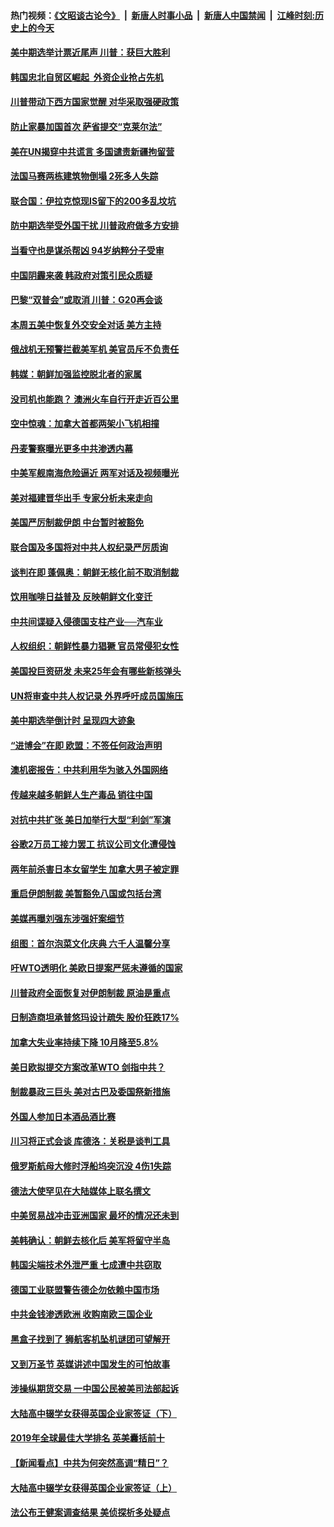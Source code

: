 #### 热门视频：[《文昭谈古论今》](https://github.com/gfw-breaker/wenzhao/blob/master/README.md?t=11070933) &nbsp;|&nbsp; [新唐人时事小品](https://github.com/gfw-breaker/ntdtv-comedy/blob/master/README.md?t=11070933) &nbsp;|&nbsp; [新唐人中国禁闻](https://github.com/gfw-breaker/ntdtv-news/blob/master/README.md?t=11070933) &nbsp;|&nbsp; [江峰时刻:历史上的今天](https://github.com/gfw-breaker/today-in-history/blob/master/README.md?t=11070933) 

#### [美中期选举计票近尾声 川普：获巨大胜利](../pages/nsc418/n10834872.md?t=11070933) 

#### [韩国忠北自贸区崛起  外资企业抢占先机](../pages/nsc418/n10834775.md?t=11070933) 

#### [川普带动下西方国家觉醒 对华采取强硬政策](../pages/nsc418/n10834533.md?t=11070933) 

#### [防止家暴加国首次 萨省提交“克莱尔法”](../pages/nsc418/n10834469.md?t=11070933) 

#### [美在UN揭穿中共谎言 多国谴责新疆拘留营](../pages/nsc418/n10834220.md?t=11070933) 

#### [法国马赛两栋建筑物倒塌 2死多人失踪](../pages/nsc418/n10834087.md?t=11070933) 

#### [联合国：伊拉克惊现IS留下的200多乱坟坑](../pages/nsc418/n10834036.md?t=11070933) 

#### [防中期选举受外国干扰 川普政府做多方安排](../pages/nsc418/n10834018.md?t=11070933) 

#### [当看守也是谋杀帮凶 94岁纳粹分子受审](../pages/nsc418/n10833872.md?t=11070933) 

#### [中国阴霾来袭 韩政府对策引民众质疑](../pages/nsc418/n10833148.md?t=11070933) 

#### [巴黎“双普会”或取消 川普：G20再会谈](../pages/nsc418/n10833220.md?t=11070933) 

#### [本周五美中恢复外交安全对话 美方主持](../pages/nsc418/n10833126.md?t=11070933) 

#### [俄战机无预警拦截美军机 美官员斥不负责任](../pages/nsc418/n10833077.md?t=11070933) 

#### [韩媒：朝鲜加强监控脱北者的家属](../pages/nsc418/n10833035.md?t=11070933) 

#### [没司机也能跑？ 澳洲火车自行开走近百公里](../pages/nsc418/n10832834.md?t=11070933) 

#### [空中惊魂：加拿大首都两架小飞机相撞](../pages/nsc418/n10832154.md?t=11070933) 

#### [丹麦警察曝光更多中共渗透内幕](../pages/nsc418/n10821828.md?t=11070933) 

#### [中美军舰南海危险逼近 两军对话及视频曝光](../pages/nsc418/n10831927.md?t=11070933) 

#### [美对福建晋华出手 专家分析未来走向](../pages/nsc418/n10831864.md?t=11070933) 

#### [美国严厉制裁伊朗 中台暂时被豁免](../pages/nsc418/n10831685.md?t=11070933) 

#### [联合国及多国将对中共人权纪录严厉质询](../pages/nsc418/n10831604.md?t=11070933) 

#### [谈判在即 蓬佩奥：朝鲜无核化前不取消制裁](../pages/nsc418/n10831195.md?t=11070933) 

#### [饮用咖啡日益普及 反映朝鲜文化变迁](../pages/nsc418/n10831233.md?t=11070933) 

#### [中共间谍疑入侵德国支柱产业──汽车业](../pages/nsc418/n10830522.md?t=11070933) 

#### [人权组织：朝鲜性暴力猖獗 官员常侵犯女性](../pages/nsc418/n10830721.md?t=11070933) 

#### [美国投巨资研发 未来25年会有哪些新核弹头](../pages/nsc418/n10830032.md?t=11070933) 

#### [UN将审查中共人权记录 外界呼吁成员国施压](../pages/nsc418/n10829693.md?t=11070933) 

#### [美中期选举倒计时 呈现四大迹象](../pages/nsc418/n10828710.md?t=11070933) 

#### [“进博会”在即 欧盟：不签任何政治声明](../pages/nsc418/n10829255.md?t=11070933) 

#### [澳机密报告：中共利用华为骇入外国网络](../pages/nsc418/n10828741.md?t=11070933) 

#### [传越来越多朝鲜人生产毒品 销往中国](../pages/nsc418/n10829067.md?t=11070933) 

#### [对抗中共扩张 美日加举行大型“利剑”军演](../pages/nsc418/n10828989.md?t=11070933) 

#### [谷歌2万员工接力罢工 抗议公司文化遭侵蚀](../pages/nsc418/n10828807.md?t=11070933) 

#### [两年前杀害日本女留学生 加拿大男子被定罪](../pages/nsc418/n10828506.md?t=11070933) 

#### [重启伊朗制裁 美暂豁免八国或包括台湾](../pages/nsc418/n10828261.md?t=11070933) 

#### [美媒再曝刘强东涉强奸案细节](../pages/nsc418/n10827913.md?t=11070933) 

#### [组图：首尔泡菜文化庆典 六千人温馨分享](../pages/nsc418/n10827477.md?t=11070933) 

#### [吁WTO透明化 美欧日提案严惩未遵循的国家](../pages/nsc418/n10827615.md?t=11070933) 

#### [川普政府全面恢复对伊朗制裁 原油是重点](../pages/nsc418/n10827130.md?t=11070933) 

#### [日制造商坦承普悠玛设计疏失 股价狂跌17%](../pages/nsc418/n10826679.md?t=11070933) 

#### [加拿大失业率持续下降 10月降至5.8%](../pages/nsc418/n10827140.md?t=11070933) 

#### [美日欧拟提交方案改革WTO 剑指中共？](../pages/nsc418/n10825328.md?t=11070933) 

#### [制裁暴政三巨头 美对古巴及委国祭新措施](../pages/nsc418/n10826014.md?t=11070933) 

#### [外国人参加日本酒品酒比赛](../pages/nsc418/n10825775.md?t=11070933) 

#### [川习将正式会谈 库德洛：关税是谈判工具](../pages/nsc418/n10825047.md?t=11070933) 

#### [俄罗斯航母大修时浮船坞突沉没 4伤1失踪](../pages/nsc418/n10824672.md?t=11070933) 

#### [德法大使罕见在大陆媒体上联名撰文](../pages/nsc418/n10824136.md?t=11070933) 

#### [中美贸易战冲击亚洲国家 最坏的情况还未到](../pages/nsc418/n10824075.md?t=11070933) 

#### [美韩确认：朝鲜去核化后 美军将留守半岛](../pages/nsc418/n10823922.md?t=11070933) 

#### [韩国尖端技术外泄严重 七成遭中共窃取](../pages/nsc418/n10823129.md?t=11070933) 

#### [德国工业联盟警告德企勿依赖中国市场](../pages/nsc418/n10822502.md?t=11070933) 

#### [中共金钱渗透欧洲 收购南欧三国企业](../pages/nsc418/n10822401.md?t=11070933) 

#### [黑盒子找到了 狮航客机坠机谜团可望解开](../pages/nsc418/n10823113.md?t=11070933) 

#### [又到万圣节 英媒讲述中国发生的可怕故事](../pages/nsc418/n10821276.md?t=11070933) 

#### [涉操纵期货交易 一中国公民被美司法部起诉](../pages/nsc418/n10821047.md?t=11070933) 

#### [大陆高中辍学女获得英国企业家签证（下）](../pages/nsc418/n10818610.md?t=11070933) 

#### [2019年全球最佳大学排名 英美囊括前十](../pages/nsc418/n10819133.md?t=11070933) 

#### [【新闻看点】中共为何突然高调“精日”？](../pages/nsc418/n10818912.md?t=11070933) 

#### [大陆高中辍学女获得英国企业家签证（上）](../pages/nsc418/n10818609.md?t=11070933) 

#### [法公布王健案调查结果 美侦探析多处疑点](../pages/nsc418/n10818833.md?t=11070933) 

